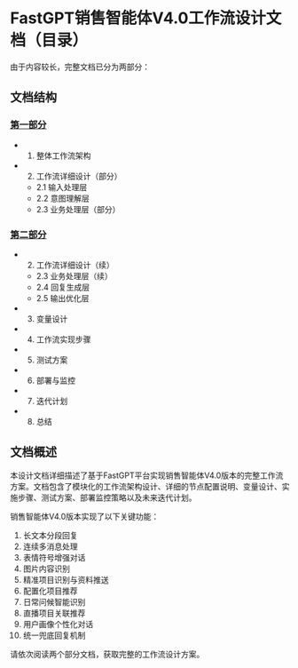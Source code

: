 # FastGPT销售智能体V4.0工作流设计文档（目录）

由于内容较长，完整文档已分为两部分：

## 文档结构

### [第一部分](./FastGPT销售智能体V4.0工作流设计文档-第1部分.md)
- 1. 整体工作流架构
- 2. 工作流详细设计（部分）
  - 2.1 输入处理层
  - 2.2 意图理解层
  - 2.3 业务处理层（部分）

### [第二部分](./FastGPT销售智能体V4.0工作流设计文档-第2部分.md)
- 2. 工作流详细设计（续）
  - 2.3 业务处理层（续）
  - 2.4 回复生成层
  - 2.5 输出优化层
- 3. 变量设计
- 4. 工作流实现步骤
- 5. 测试方案
- 6. 部署与监控
- 7. 迭代计划
- 8. 总结

## 文档概述

本设计文档详细描述了基于FastGPT平台实现销售智能体V4.0版本的完整工作流方案。文档包含了模块化的工作流架构设计、详细的节点配置说明、变量设计、实施步骤、测试方案、部署监控策略以及未来迭代计划。

销售智能体V4.0版本实现了以下关键功能：
1. 长文本分段回复
2. 连续多消息处理
3. 表情符号增强对话
4. 图片内容识别
5. 精准项目识别与资料推送
6. 配置化项目推荐
7. 日常问候智能识别
8. 直播项目关联推荐
9. 用户画像个性化对话
10. 统一兜底回复机制

请依次阅读两个部分文档，获取完整的工作流设计方案。 
